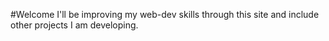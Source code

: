 #Welcome
I'll be improving my web-dev skills through this site and include other projects I am developing.